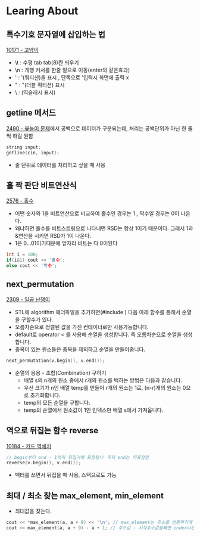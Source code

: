 # Learing About

## 특수기호 문자열에 삽입하는 법

[10171 - 고양이](https://www.acmicpc.net/problem/10171)

+ \t : 수평 tab tab(8)칸 띄우기
+ \n : 개행 커서를 한줄 밑으로 이동(enter와 같은효과)
+ \' : '(쿼티션)을 표시 , 단독으로 '입력시 화면에 출력 x
+ \" : "(더블 쿼티션) 표시
+ \\ : \(역슬래시 표시)

## getline 메서드

[2490 - 윷놀이 문제](https://www.acmicpc.net/problem/2490)에서 공백으로 데이터가 구분되는데, 처리는 공백단위가 아닌 한 줄씩 하길 원함

```cpp
string input;
getline(cin, input);
```
+ 줄 단위로 데이터를 처리하고 싶을 때 사용

## 홀 짝 판단 비트연산식

[2576 - 홀수](https://www.acmicpc.net/problem/2576)

+ 어떤 숫자와 1을 비트연산으로 비교하여 홀수인 경우는 1 , 짝수일 경우는 0이 나온다.
+ 왜냐하면 홀수를 비트스트링으로 나타내면 RSD는 항상 1이기 때문이다. 그래서 1과 &연산을 시키면 RSD가 1이 나온다. 
+ 1은 0...01이기때문에 앞자리 비트는 다 0이된다

```cpp
int i = 100;
if(i&1) cout << '홀수';
else cout << '짝수';
```

## next_permutation

[2309 - 일곱 난쟁이](https://www.acmicpc.net/problem/2309)

+ STL에 algorithm 헤더파일을 추가하면(#include <algorithm>) 다음 아래 함수를 통해서 순열을 구할수가 있다.
+ 오름차순으로 정렬된 값을 가진 컨테이너로만 사용가능합니다.
+ default로 operator < 를 사용해 순열을 생성합니다. 즉 오름차순으로 순열을 생성합니다. 
+ 중복이 있는 원소들은 중복을 제외하고 순열을 만들어줍니다. 

```cpp
next_permutation(v.begin(), v.end());
```

+ 순열의 응용 - 조합(Combination) 구하기
  - 배열 s의 n개의 원소 중에서 r개의 원소를 택하는 방법은 다음과 같습니다. 
  - 우선 크기가 n인 배열 temp를 만들어 r개의 원소는 1로, (n-r)개의 원소는 0으로 초기화합니다. 
  - temp의 모든 순열을 구합니다. 
  - temp의 순열에서 원소값이 1인 인덱스만 배열 s에서 가져옵니다. 

## 역으로 뒤집는 함수 reverse

[10184 - 카드 역배치](https://www.acmicpc.net/problem/10804) 

```cpp
// begin부터 end - 1까지 뒤집기에 포함됨!! 주의 end는 미포함임
reverse(v.begin(), v.end());

```

+ 벡터를 쓰면서 뒤집을 때 사용, 스택으로도 가능

## 최대 / 최소 찾는 max_element, min_element

+ 최대값을 찾는다.

```cpp
cout << *max_element(a, a + 9) << '\n'; // max_element는 주소를 반환하기에 그 값을 참조하기 위해서는 참조연산자 *를 붙여야함
cout << max_element(a, a + 9) - a + 1; // 주소값 - 시작주소값을빼면 index나온다! 
```
